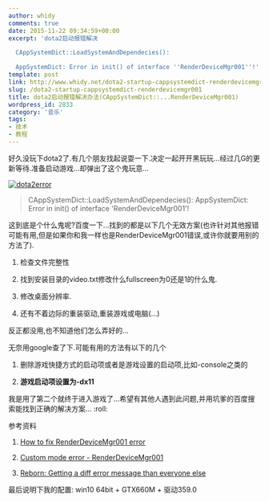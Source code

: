 ```yaml
---
author: whidy
comments: true
date: 2015-11-22 09:34:59+00:00
excerpt: 'dota2启动报错解决

  CAppSystemDict::LoadSystemAndDependecies():

  AppSystemDict: Error in init() of interface ''RenderDeviceMgr001''!'
template: post
link: http://www.whidy.net/dota2-startup-cappsystemdict-renderdevicemgr001.html
slug: /dota2-startup-cappsystemdict-renderdevicemgr001
title: dota2启动报错解决办法(CAppSystemDict::...RenderDeviceMgr001)
wordpress_id: 2833
category: '音乐'
tags:
- 技术
- 教程
---
```


好久没玩下dota2了.有几个朋友找起说耍一下.决定一起开开黑玩玩...经过几G的更新等待.准备启动游戏...却弹出了这个鬼玩意...

[![dota2error](http://www.whidy.net/wp-content/uploads/2015/11/dota2error-400x151.png)](http://www.whidy.net/wp-content/uploads/2015/11/dota2error.png)


<blockquote>CAppSystemDict::LoadSystemAndDependecies():
AppSystemDict: Error in init() of interface 'RenderDeviceMgr001'!</blockquote>


这到底是个什么鬼呢?百度一下...找到的都是以下几个无效方案(也许针对其他报错可能有用,但是如果你和我一样也是RenderDeviceMgr001错误,或许你就要用别的方法了).



	
  1. 检查文件完整性

	
  2. 找到安装目录的video.txt修改什么fullscreen为0还是1的什么鬼.

	
  3. 修改桌面分辨率.

	
  4. 还有不着边际的重装驱动,重装游戏或电脑(...)


反正都没用,也不知道他们怎么弄好的...

无奈用google查了下.可能有用的方法有以下的几个

	
  1. 删除游戏快捷方式的启动项或者是游戏设置的启动项,比如-console之类的

	
  2. **游戏启动项设置为-dx11**


我是用了第二个就终于进入游戏了...希望有其他人遇到此问题,并用坑爹的百度搜索能找到正确的解决方案... :roll:

参考资料

	
  1. [How to fix RenderDeviceMgr001 error](https://steamcommunity.com/app/570/discussions/0/530645446314717869/)

	
  2. [Custom mode error - RenderDeviceMgr001](https://steamcommunity.com/app/570/discussions/0/627456486341532078/)

	
  3. [Reborn: Getting a diff error message than everyone else](https://www.reddit.com/r/DotA2/comments/3a85oa/reborn_getting_a_diff_error_message_than_everyone/)


最后说明下我的配置: win10 64bit + GTX660M + 驱动359.0
